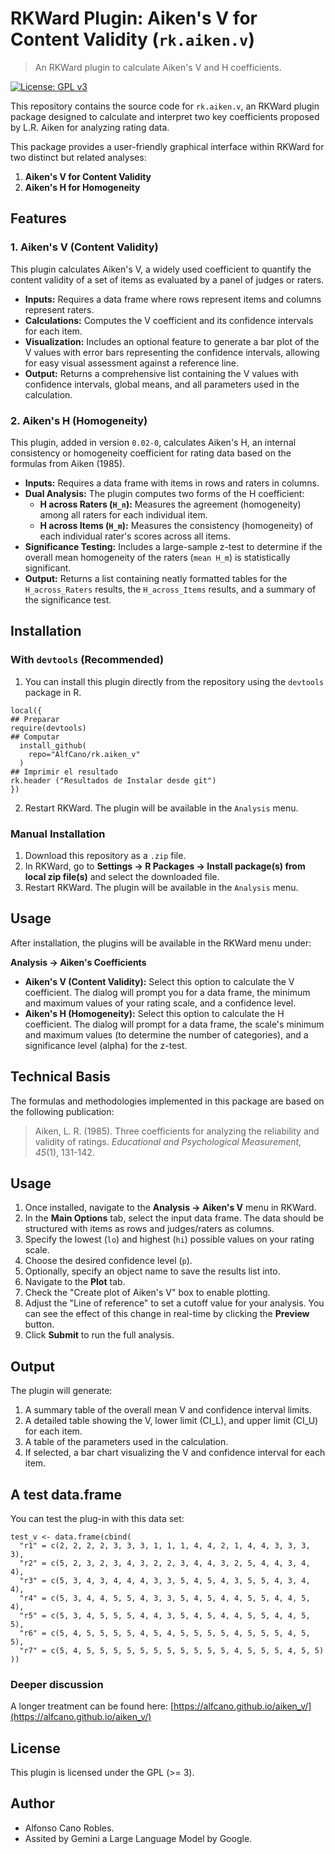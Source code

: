 # RKWard Plugin: Aiken's V for Content Validity (`rk.aiken.v`)

> An RKWard plugin to calculate Aiken's V and H coefficients.

[![License: GPL v3](https://img.shields.io/badge/License-GPL%20v3-blue.svg)](https://www.gnu.org/licenses/gpl-3.0)

This repository contains the source code for `rk.aiken.v`, an RKWard plugin package designed to calculate and interpret two key coefficients proposed by L.R. Aiken for analyzing rating data.

This package provides a user-friendly graphical interface within RKWard for two distinct but related analyses:

1.  **Aiken's V for Content Validity**
2.  **Aiken's H for Homogeneity**

## Features

### 1. Aiken's V (Content Validity)

This plugin calculates Aiken's V, a widely used coefficient to quantify the content validity of a set of items as evaluated by a panel of judges or raters.

-   **Inputs:** Requires a data frame where rows represent items and columns represent raters.
-   **Calculations:** Computes the V coefficient and its confidence intervals for each item.
-   **Visualization:** Includes an optional feature to generate a bar plot of the V values with error bars representing the confidence intervals, allowing for easy visual assessment against a reference line.
-   **Output:** Returns a comprehensive list containing the V values with confidence intervals, global means, and all parameters used in the calculation.

### 2. Aiken's H (Homogeneity)

This plugin, added in version `0.02-0`, calculates Aiken's H, an internal consistency or homogeneity coefficient for rating data based on the formulas from Aiken (1985).

-   **Inputs:** Requires a data frame with items in rows and raters in columns.
-   **Dual Analysis:** The plugin computes two forms of the H coefficient:
    -   **H across Raters (`H_n`):** Measures the agreement (homogeneity) among all raters for each individual item.
    -   **H across Items (`H_m`):** Measures the consistency (homogeneity) of each individual rater's scores across all items.
-   **Significance Testing:** Includes a large-sample z-test to determine if the overall mean homogeneity of the raters (`mean H_m`) is statistically significant.
-   **Output:** Returns a list containing neatly formatted tables for the `H_across_Raters` results, the `H_across_Items` results, and a summary of the significance test.

## Installation

### With `devtools` (Recommended)

1. You can install this plugin directly from the repository using the `devtools` package in R.

```
local({
## Preparar
require(devtools)
## Computar
  install_github(
    repo="AlfCano/rk.aiken_v"
  )
## Imprimir el resultado
rk.header ("Resultados de Instalar desde git")
})
```
2.  Restart RKWard. The plugin will be available in the `Analysis` menu.

### Manual Installation
1.  Download this repository as a `.zip` file.
2.  In RKWard, go to **Settings -> R Packages -> Install package(s) from local zip file(s)** and select the downloaded file.
3.  Restart RKWard. The plugin will be available in the `Analysis` menu.
    

## Usage

After installation, the plugins will be available in the RKWard menu under:

**Analysis -> Aiken's Coefficients**

-   **Aiken's V (Content Validity):** Select this option to calculate the V coefficient. The dialog will prompt you for a data frame, the minimum and maximum values of your rating scale, and a confidence level.
-   **Aiken's H (Homogeneity):** Select this option to calculate the H coefficient. The dialog will prompt for a data frame, the scale's minimum and maximum values (to determine the number of categories), and a significance level (alpha) for the z-test.

## Technical Basis

The formulas and methodologies implemented in this package are based on the following publication:

> Aiken, L. R. (1985). Three coefficients for analyzing the reliability and validity of ratings. *Educational and Psychological Measurement, 45*(1), 131-142.

## Usage

1.  Once installed, navigate to the **Analysis -> Aiken's V** menu in RKWard.
2.  In the **Main Options** tab, select the input data frame. The data should be structured with items as rows and judges/raters as columns.
3.  Specify the lowest (`lo`) and highest (`hi`) possible values on your rating scale.
4.  Choose the desired confidence level (`p`).
5.  Optionally, specify an object name to save the results list into.
6.  Navigate to the **Plot** tab.
7.  Check the "Create plot of Aiken's V" box to enable plotting.
8.  Adjust the "Line of reference" to set a cutoff value for your analysis. You can see the effect of this change in real-time by clicking the **Preview** button.
9.  Click **Submit** to run the full analysis.

## Output

The plugin will generate:
1.  A summary table of the overall mean V and confidence interval limits.
2.  A detailed table showing the V, lower limit (CI_L), and upper limit (CI_U) for each item.
3.  A table of the parameters used in the calculation.
4.  If selected, a bar chart visualizing the V and confidence interval for each item.

## A test data.frame

You can test the plug-in with this data set:

```
test_v <- data.frame(cbind(
  "r1" = c(2, 2, 2, 2, 3, 3, 3, 1, 1, 1, 4, 4, 2, 1, 4, 4, 3, 3, 3, 3),
  "r2" = c(5, 2, 3, 2, 3, 4, 3, 2, 2, 3, 4, 4, 3, 2, 5, 4, 4, 3, 4, 4),
  "r3" = c(5, 3, 4, 3, 4, 4, 4, 3, 3, 5, 4, 5, 4, 3, 5, 5, 4, 3, 4, 4),
  "r4" = c(5, 3, 4, 4, 5, 5, 4, 3, 3, 5, 4, 5, 4, 4, 5, 5, 4, 4, 5, 4),
  "r5" = c(5, 3, 4, 5, 5, 5, 4, 4, 3, 5, 4, 5, 4, 4, 5, 5, 4, 4, 5, 5),
  "r6" = c(5, 4, 5, 5, 5, 5, 4, 5, 4, 5, 5, 5, 5, 4, 5, 5, 5, 4, 5, 5),
  "r7" = c(5, 4, 5, 5, 5, 5, 5, 5, 5, 5, 5, 5, 5, 4, 5, 5, 5, 4, 5, 5)
))
```

### Deeper discussion

A longer treatment can be found here: [https://alfcano.github.io/aiken_v/](https://alfcano.github.io/aiken_v/)


## License

This plugin is licensed under the GPL (>= 3).

## Author

* Alfonso Cano Robles.  
* Assited by Gemini a Large Language Model by Google.  

